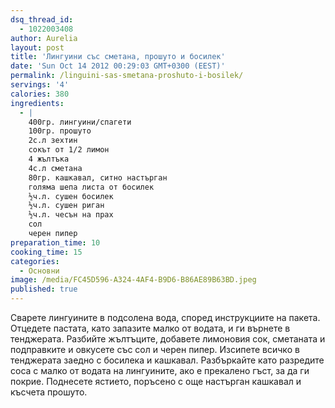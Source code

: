 ```yaml
---
dsq_thread_id:
  - 1022003408
author: Aurelia
layout: post
title: 'Лингуини със сметана, прошуто и босилек'
date: 'Sun Oct 14 2012 00:29:03 GMT+0300 (EEST)'
permalink: /linguini-sas-smetana-proshuto-i-bosilek/
servings: '4'
calories: 380
ingredients:
  - |
    400гр. лингуини/спагети
    100гр. прошуто
    2с.л зехтин
    сокът от 1/2 лимон
    4 жълтъка
    4с.л сметана
    80гр. кашкавал, ситно настърган
    голяма шепа листа от босилек
    ½ч.л. сушен босилек
    ½ч.л. сушен риган
    ½ч.л. чесън на прах
    сол
    черен пипер
preparation_time: 10
cooking_time: 15
categories:
  - Основни
image: /media/FC45D596-A324-4AF4-B9D6-B86AE89B63BD.jpeg
published: true
---
```

Сварете лингуините в подсолена вода, според инструкциите на пакета. Отцедете пастата, като запазите малко от водата, и ги върнете в тенджерата. Разбийте жълтъците, добавете лимоновия сок, сметаната и подправките и овкусете със сол и черен пипер.
Изсипете всичко в тенджерата заедно с босилека и кашкавал. Разбъркайте като разредите соса с малко от водата на лингуините, ако е прекалено гъст, за да ги покрие. Поднесете ястието, поръсено с още настърган кашкавал и късчета прошуто.
